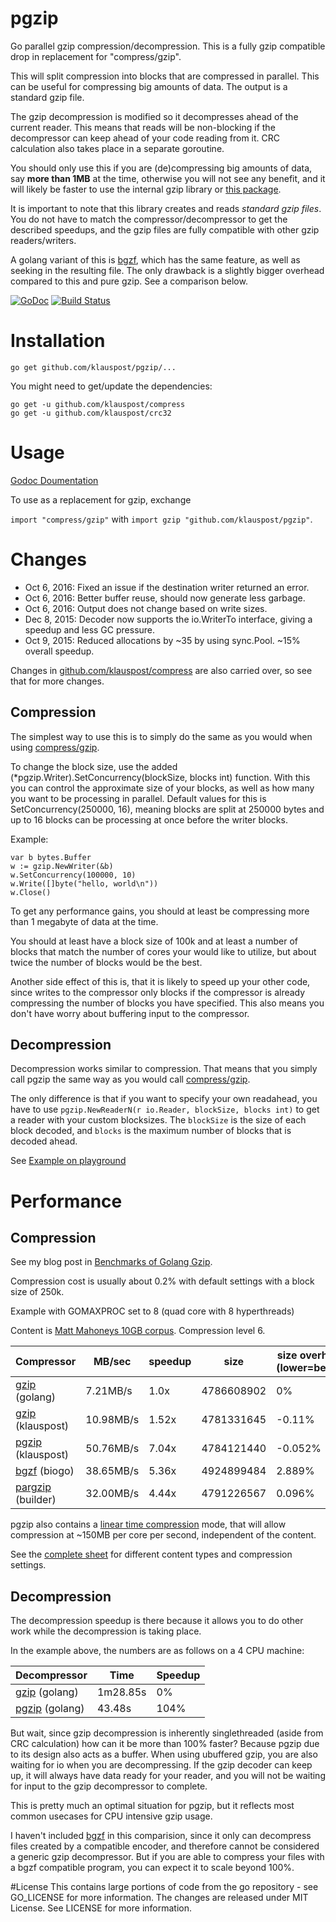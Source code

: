pgzip
=====

Go parallel gzip compression/decompression. This is a fully gzip compatible drop in replacement for "compress/gzip".

This will split compression into blocks that are compressed in parallel.
This can be useful for compressing big amounts of data. The output is a standard gzip file.

The gzip decompression is modified so it decompresses ahead of the current reader.
This means that reads will be non-blocking if the decompressor can keep ahead of your code reading from it.
CRC calculation also takes place in a separate goroutine.

You should only use this if you are (de)compressing big amounts of data,
say **more than 1MB** at the time, otherwise you will not see any benefit,
and it will likely be faster to use the internal gzip library
or [this package](https://github.com/klauspost/compress).

It is important to note that this library creates and reads *standard gzip files*.
You do not have to match the compressor/decompressor to get the described speedups,
and the gzip files are fully compatible with other gzip readers/writers.

A golang variant of this is [bgzf](https://godoc.org/github.com/biogo/hts/bgzf),
which has the same feature, as well as seeking in the resulting file.
The only drawback is a slightly bigger overhead compared to this and pure gzip.
See a comparison below.

[![GoDoc][1]][2] [![Build Status][3]][4]

[1]: https://godoc.org/github.com/klauspost/pgzip?status.svg
[2]: https://godoc.org/github.com/klauspost/pgzip
[3]: https://travis-ci.org/klauspost/pgzip.svg
[4]: https://travis-ci.org/klauspost/pgzip

Installation
====
```go get github.com/klauspost/pgzip/...```

You might need to get/update the dependencies:

```
go get -u github.com/klauspost/compress
go get -u github.com/klauspost/crc32
```

Usage
====
[Godoc Doumentation](https://godoc.org/github.com/klauspost/pgzip)

To use as a replacement for gzip, exchange

```import "compress/gzip"```
with
```import gzip "github.com/klauspost/pgzip"```.

# Changes

* Oct 6, 2016: Fixed an issue if the destination writer returned an error.
* Oct 6, 2016: Better buffer reuse, should now generate less garbage.
* Oct 6, 2016: Output does not change based on write sizes.
* Dec 8, 2015: Decoder now supports the io.WriterTo interface, giving a speedup and less GC pressure.
* Oct 9, 2015: Reduced allocations by ~35 by using sync.Pool. ~15% overall speedup.

Changes in [github.com/klauspost/compress](https://github.com/klauspost/compress#changelog) are also carried over, so see that for more changes.

## Compression
The simplest way to use this is to simply do the same as you would when using [compress/gzip](http://golang.org/pkg/compress/gzip).

To change the block size, use the added (*pgzip.Writer).SetConcurrency(blockSize, blocks int) function. With this you can control the approximate size of your blocks, as well as how many you want to be processing in parallel. Default values for this is SetConcurrency(250000, 16), meaning blocks are split at 250000 bytes and up to 16 blocks can be processing at once before the writer blocks.


Example:
```
var b bytes.Buffer
w := gzip.NewWriter(&b)
w.SetConcurrency(100000, 10)
w.Write([]byte("hello, world\n"))
w.Close()
```

To get any performance gains, you should at least be compressing more than 1 megabyte of data at the time.

You should at least have a block size of 100k and at least a number of blocks that match the number of cores your would like to utilize, but about twice the number of blocks would be the best.

Another side effect of this is, that it is likely to speed up your other code, since writes to the compressor only blocks if the compressor is already compressing the number of blocks you have specified. This also means you don't have worry about buffering input to the compressor.

## Decompression

Decompression works similar to compression. That means that you simply call pgzip the same way as you would call [compress/gzip](http://golang.org/pkg/compress/gzip).

The only difference is that if you want to specify your own readahead, you have to use `pgzip.NewReaderN(r io.Reader, blockSize, blocks int)` to get a reader with your custom blocksizes. The `blockSize` is the size of each block decoded, and `blocks` is the maximum number of blocks that is decoded ahead.

See [Example on playground](http://play.golang.org/p/uHv1B5NbDh)

Performance
====
## Compression

See my blog post in [Benchmarks of Golang Gzip](https://blog.klauspost.com/go-gzipdeflate-benchmarks/).

Compression cost is usually about 0.2% with default settings with a block size of 250k.

Example with GOMAXPROC set to 8 (quad core with 8 hyperthreads)

Content is [Matt Mahoneys 10GB corpus](http://mattmahoney.net/dc/10gb.html). Compression level 6.

Compressor  | MB/sec   | speedup | size | size overhead (lower=better)
------------|----------|---------|------|---------
[gzip](http://golang.org/pkg/compress/gzip) (golang) | 7.21MB/s | 1.0x | 4786608902 | 0%
[gzip](http://github.com/klauspost/compress/gzip) (klauspost) | 10.98MB/s | 1.52x | 4781331645 | -0.11%
[pgzip](https://github.com/klauspost/pgzip) (klauspost) | 50.76MB/s|7.04x | 4784121440 | -0.052%
[bgzf](https://godoc.org/github.com/biogo/hts/bgzf) (biogo) | 38.65MB/s | 5.36x | 4924899484 | 2.889%
[pargzip](https://godoc.org/github.com/golang/build/pargzip) (builder) | 32.00MB/s | 4.44x | 4791226567 | 0.096%

pgzip also contains a [linear time compression](https://github.com/klauspost/compress#linear-time-compression) mode, that will allow compression at ~150MB per core per second, independent of the content.

See the [complete sheet](https://docs.google.com/spreadsheets/d/1nuNE2nPfuINCZJRMt6wFWhKpToF95I47XjSsc-1rbPQ/edit?usp=sharing) for different content types and compression settings.

## Decompression

The decompression speedup is there because it allows you to do other work while the decompression is taking place.

In the example above, the numbers are as follows on a 4 CPU machine:

Decompressor | Time | Speedup
-------------|------|--------
[gzip](http://golang.org/pkg/compress/gzip) (golang) | 1m28.85s | 0%
[pgzip](https://github.com/klauspost/pgzip) (golang) | 43.48s | 104%

But wait, since gzip decompression is inherently singlethreaded (aside from CRC calculation) how can it be more than 100% faster?  Because pgzip due to its design also acts as a buffer. When using ubuffered gzip, you are also waiting for io when you are decompressing. If the gzip decoder can keep up, it will always have data ready for your reader, and you will not be waiting for input to the gzip decompressor to complete.

This is pretty much an optimal situation for pgzip, but it reflects most common usecases for CPU intensive gzip usage.

I haven't included [bgzf](https://godoc.org/github.com/biogo/hts/bgzf) in this comparision, since it only can decompress files created by a compatible encoder, and therefore cannot be considered a generic gzip decompressor. But if you are able to compress your files with a bgzf compatible program, you can expect it to scale beyond 100%.

#License
This contains large portions of code from the go repository - see GO_LICENSE for more information. The changes are released under MIT License. See LICENSE for more information.
